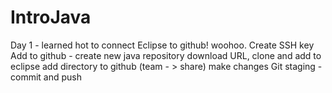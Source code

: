 # IntroJava
Day 1 - learned hot to connect Eclipse to github! woohoo. 
  Create SSH key
  Add to github - create new java repository
  download URL, clone and add to eclipse
  add directory to github (team - > share) 
  make changes
  Git staging - commit and push
  
  

